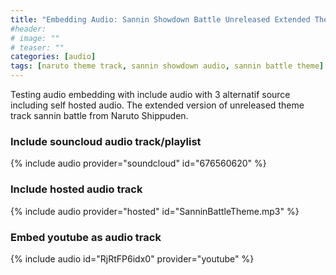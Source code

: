 ```yaml
---
title: "Embedding Audio: Sannin Showdown Battle Unreleased Extended Theme Track"
#header:
# image: ""
# teaser: ""
categories: [audio]
tags: [naruto theme track, sannin showdown audio, sannin battle theme]
---
```

Testing audio embedding with include audio with 3 alternatif source including self hosted audio. The extended version of unreleased theme track sannin battle from Naruto Shippuden.

### Include souncloud audio track/playlist

{% include audio provider="soundcloud" id="676560620" %}

### Include hosted audio track

{% include audio provider="hosted" id="SanninBattleTheme.mp3" %}

### Embed youtube as audio track

{% include audio id="RjRtFP6idx0" provider="youtube" %}

